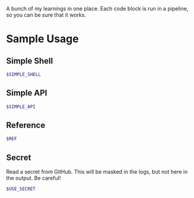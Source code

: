 A bunch of my learnings in one place. Each code
block is run in a pipeline, so you can be sure that 
it works.

# Sample Usage

## Simple Shell

```sh
$SIMPLE_SHELL
```

## Simple API

```sh
$SIMPLE_API
```
## Reference

```sh
$REF
```

## Secret

Read a secret from GitHub. This will be masked
in the logs, but not here in the output. Be careful!

```sh
$USE_SECRET
```

